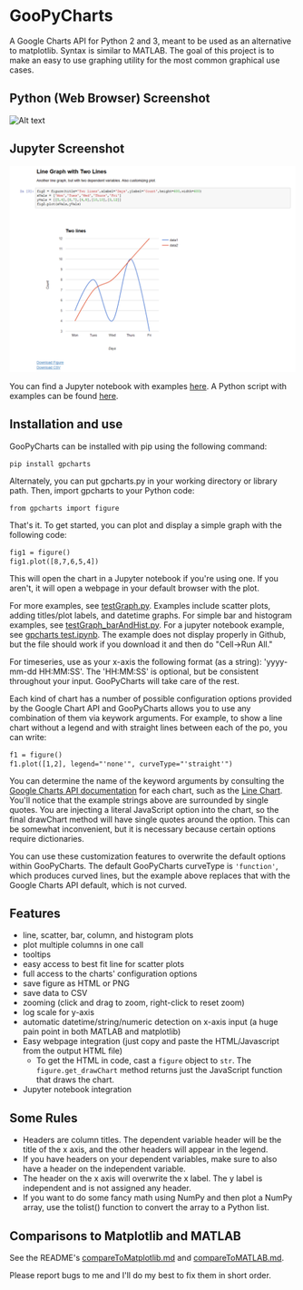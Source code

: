 # GooPyCharts
A Google Charts API for Python 2 and 3, meant to be used as an alternative to matplotlib. Syntax is similar to MATLAB. The goal of this project is to make an easy to use graphing utility for the most common graphical use cases.

## Python (Web Browser) Screenshot

![Alt text](assets/testGraphOutput.JPG?raw=true "Python example")

## Jupyter Screenshot

![Alt text](assets/SampleJupyterGraph.png?raw=true "Jupyter example")

You can find a Jupyter notebook with examples [here](examples/gpcharts%20test.ipynb). A Python script with examples can be found [here](examples/testGraph.py).

## Installation and use
GooPyCharts can be installed with pip using the following command:

```
pip install gpcharts
```

Alternately, you can put gpcharts.py in your working directory or library path. Then, import gpcharts to your Python code:

```
from gpcharts import figure
```

That's it. To get started, you can plot and display a simple graph with the following code:

```
fig1 = figure()
fig1.plot([8,7,6,5,4])
```

This will open the chart in a Jupyter notebook if you're using one. If you aren't, it will open a webpage in your default browser with the plot.

For more examples, see [testGraph.py](examples/testGraph.py). Examples include scatter plots, adding titles/plot labels, and datetime graphs. For simple bar and histogram examples, see [testGraph_barAndHist.py](examples/testGraph_barAndHist.py). For a jupyter notebook example, see [gpcharts test.ipynb](examples/gpcharts%20test.ipynb). The example does not display properly in Github, but the file should work if you download it and then do "Cell->Run All."

For timeseries, use as your x-axis the following format (as a string): 'yyyy-mm-dd HH:MM:SS'. The 'HH:MM:SS' is optional, but be consistent throughout your input. GooPyCharts will take care of the rest.

Each kind of chart has a number of possible configuration options provided by the Google Chart API and GooPyCharts allows you to use any combination of them via keywork arguments. For example, to show a line chart without a legend and with straight lines between each of the po, you can write:

```
f1 = figure()
f1.plot([1,2], legend="'none'", curveType="'straight'")
```

You can determine the name of the keyword arguments by consulting the [Google Charts API documentation](https://developers.google.com/chart/interactive/docs/customizing_charts) for each chart, such as the [Line Chart](https://developers.google.com/chart/interactive/docs/gallery/linechart#configuration-options). You'll notice that the example strings above are surrounded by single quotes. You are injecting a literal JavaScript option into the chart, so the final drawChart method will have single quotes around the option. This can be somewhat inconvenient, but it is necessary because certain options require dictionaries.

You can use these customization features to overwrite the default options within GooPyCharts. The default GooPyCharts curveType is `'function'`, which produces curved lines, but the example above replaces that with the Google Charts API default, which is not curved.

## Features
- line, scatter, bar, column, and histogram plots
- plot multiple columns in one call
- tooltips
- easy access to best fit line for scatter plots
- full access to the charts' configuration options
- save figure as HTML or PNG
- save data to CSV
- zooming (click and drag to zoom, right-click to reset zoom)
- log scale for y-axis
- automatic datetime/string/numeric detection on x-axis input (a huge pain point in both MATLAB and matplotlib)
- Easy webpage integration (just copy and paste the HTML/Javascript from the output HTML file)
    - To get the HTML in code, cast a `figure` object to `str`. The
      `figure.get_drawChart` method returns just the JavaScript function that
      draws the chart.
- Jupyter notebook integration

## Some Rules
- Headers are column titles. The dependent variable header will be the title of the x axis, and the other headers will appear in the legend.
- If you have headers on your dependent variables, make sure to also have a header on the independent variable.
- The header on the x axis will overwrite the x label. The y label is independent and is not assigned any header.
- If you want to do some fancy math using NumPy and then plot a NumPy array, use the tolist() function to convert the array to a Python list.

## Comparisons to Matplotlib and MATLAB
See the README's [compareToMatplotlib.md](assets/compareToMatplotlib.md) and [compareToMATLAB.md](assets/compareToMATLAB.md).

Please report bugs to me and I'll do my best to fix them in short order.
